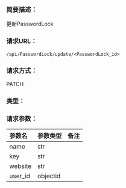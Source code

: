 ### **简要描述：**

更新PasswordLock

### **请求URL：**

`/api/PasswordLock/update/<PasswordLock_id>`

### **请求方式：**

PATCH

### **类型：**


### **请求参数：**

|参数名|参数类型|备注|
|:--|:--|:--|
|name|str||
|key|str||
|website|str||
|user_id|objectid||
